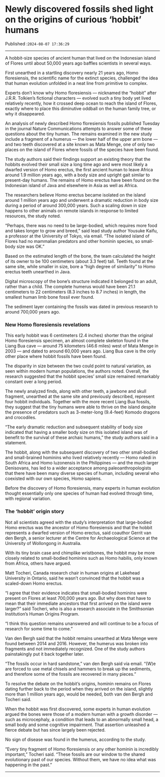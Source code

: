 # Newly discovered fossils shed light on the origins of curious ‘hobbit’ humans

Published :`2024-08-07 17:36:29`

---

A hobbit-size species of ancient human that lived on the Indonesian island of Flores until about 50,000 years ago baffles scientists in several ways.

First unearthed in a startling discovery nearly 21 years ago, Homo floresiensis, the scientific name for the extinct species, challenged the idea that human evolution unfolded in a neat line from primitive to complex.

Experts don’t know why Homo floresiensis — nicknamed the “hobbit” after J.R.R. Tolkien’s fictional characters — evolved such a tiny body yet lived relatively recently, how it crossed deep ocean to reach the island of Flores, exactly where to place this diminutive oddball on the human family tree, or why it disappeared.

An analysis of newly described Homo floresiensis fossils published Tuesday in the journal Nature Communications attempts to answer some of these questions about the tiny human. The remains examined in the new study include a fragment of a humerus — the lower half of the upper arm bone — and two teeth discovered at a site known as Mata Menge, one of only two places on the island of Flores where fossils of the species have been found.

The study authors said their findings support an existing theory that the hobbits evolved their small size a long time ago and were most likely a dwarfed version of Homo erectus, the first ancient human to leave Africa around 1.9 million years ago, with a body size and upright gait similar to present-day humans. The remains of Homo erectus have been found on the Indonesian island of Java and elsewhere in Asia as well as Africa.

The researchers believe Homo erectus became isolated on the island around 1 million years ago and underwent a dramatic reduction in body size during a period of around 300,000 years. Such a scaling down in size happens to other animals on remote islands in response to limited resources, the study noted.

“Perhaps, there was no need to be large-bodied, which requires more food and takes longer to grow and breed,” said lead study author Yousuke Kaifu, a professor at the University of Tokyo, via email. “The isolated island of Flores had no mammalian predators and other hominin species, so small-body size was OK.”

Based on the estimated length of the bone, the team calculated the height of its owner to be 100 centimeters (about 3.3 feet) tall. Teeth found at the same site, while smaller in size, bore a “high degree of similarity” to Homo erectus teeth unearthed in Java.

Digital microscopy of the bone’s structure indicated it belonged to an adult, rather than a child. The complete humerus would have been 21.1 centimeters to 22 centimeters (8.3 inches to 8.7 inches) in length, the smallest human limb bone fossil ever found.

The sediment layer containing the fossils was dated in previous research to around 700,000 years ago.

### New Homo floresiensis revelations

This early hobbit was 6 centimeters (2.4 inches) shorter than the original Homo floresiensis specimen, an almost complete skeleton found in the Liang Bua cave — around 75 kilometers (46.6 miles) west of Mata Menge in 2003 — and dated to around 60,000 years ago. Liang Bua cave is the only other place where hobbit fossils have been found.

The disparity in size between the two could point to natural variation, as seen within modern human populations, the authors noted. Overall, the research suggested that the hobbit species’ small size remained remarkably constant over a long period.

The newly analyzed finds, along with other teeth, a jawbone and skull fragment, unearthed at the same site and previously described, represent four hobbit individuals. Together with the more recent Liang Bua fossils, they suggest that the tiny humans were able to thrive on the island despite the presence of predators such as 3-meter-long (9.4-feet) Komodo dragons and crocodiles.

“The early dramatic reduction and subsequent stability of body size indicated that having a smaller body size on this isolated island was of benefit to the survival of these archaic humans,” the study authors said in a statement.

The hobbit, along with the subsequent discovery of two other small-bodied and small-brained hominins who lived relatively recently — Homo naledi in South Africa and Homo luzonensis in the Philippines — and the much larger Denisovans, has led to a wider acceptance among paleoanthropologists that there have been many diverse species of human, including several who coexisted with our own species, Homo sapiens.

Before the discovery of Homo floresiensis, many experts in human evolution thought essentially only one species of human had evolved through time, with regional variation.

### The ‘hobbit’ origin story

Not all scientists agreed with the study’s interpretation that large-bodied Homo erectus was the ancestor of Homo floresiensis and that the hobbit represents a dwarfed version of Homo erectus, said coauthor Gerrit van den Bergh, a senior lecturer at the Centre for Archaeological Science at the University of Wollongong in Australia.

With its tiny brain case and chimplike wristbones, the hobbit may be more closely related to small-bodied hominins such as Homo habilis, only known from Africa, others have argued.

Matt Tocheri, Canada research chair in human origins at Lakehead University in Ontario, said he wasn’t convinced that the hobbit was a scaled-down Homo erectus.

“I agree that their evidence indicates that small-bodied hominins were present on Flores at least 700,000 years ago. But why does that have to mean that their immediate ancestors that first arrived on the island were larger?” said Tocheri, who is also a research associate in the Smithsonian Institution’s Human Origins Program.

“I think this question remains unanswered and will continue to be a focus of research for some time to come.”

Van den Bergh said that the hobbit remains unearthed at Mata Menge were found between 2014 and 2016. However, the humerus was broken into fragments and not immediately recognized. One of the study authors painstakingly put it back together later.

“The fossils occur in hard sandstone,” van den Bergh said via email. “(W)e are forced to use metal chisels and hammers to break up the sediments, and therefore some of the fossils are recovered in many pieces.”

To resolve the debate on the hobbit’s origins, hominin remains on Flores dating further back to the period when they arrived on the island, slightly more than 1 million years ago, would be needed, both van den Bergh and Tocheri said.

When the hobbit was first discovered, some experts in human evolution argued the bones were those of a modern human with a growth disorder — such as microcephaly, a condition that leads to an abnormally small head, a small body and some cognitive impairment. That assertion unleashed a fierce debate but has since largely been rejected.

No sign of disease was found in the humerus, according to the study.

“Every tiny fragment of Homo floresiensis or any other hominin is incredibly important,” Tocheri said. “These fossils are our window to the shared evolutionary past of our species. Without them, we have no idea what was happening in the past.”

---

